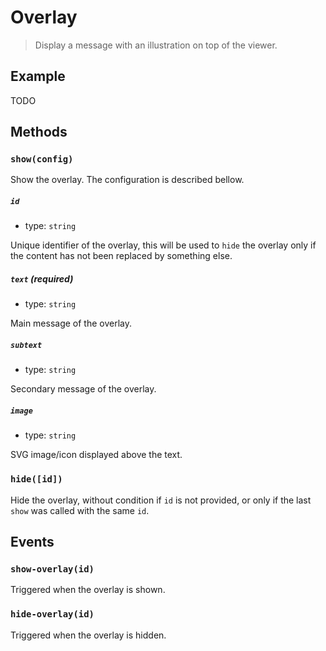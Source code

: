 # Overlay

<ApiButton page="PSV.components.Overlay.html"/>

> Display a message with an illustration on top of the viewer.


## Example

TODO


## Methods

### `show(config)`

Show the overlay. The configuration is described bellow.

##### `id`
- type: `string`

Unique identifier of the overlay, this will be used to `hide` the overlay only if the content has not been replaced by something else.

##### `text` (required)
- type: `string`

Main message of the overlay.

##### `subtext`
- type: `string`

Secondary message of the overlay.

##### `image`
- type: `string`

SVG image/icon displayed above the text.


### `hide([id])`

Hide the overlay, without condition if `id` is not provided, or only if the last `show` was called with the same `id`.


## Events

### `show-overlay(id)`

Triggered when the overlay is shown.

### `hide-overlay(id)`

Triggered when the overlay is hidden.
